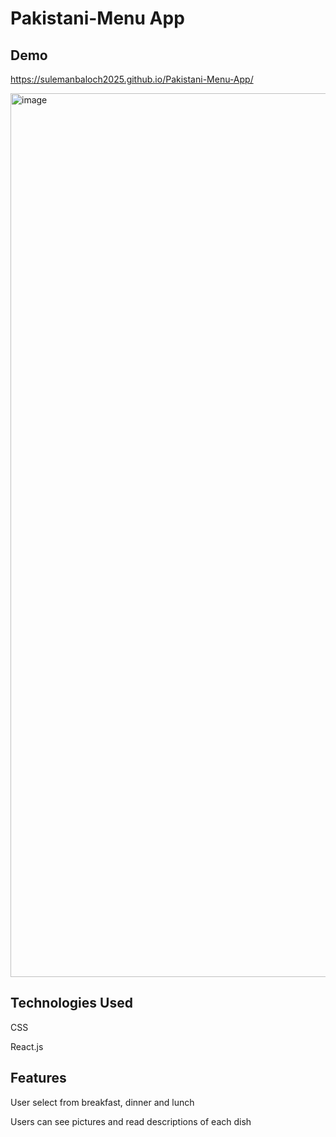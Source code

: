 # Pakistani-Menu App

## Demo
https://sulemanbaloch2025.github.io/Pakistani-Menu-App/

<img width="1414" alt="image" src="https://user-images.githubusercontent.com/98342966/184517008-0bfe75d0-bb2d-4d69-956e-e1b64230a5f1.png">


## Technologies Used

CSS

React.js

## Features

User select from breakfast, dinner and lunch

Users can see pictures and read descriptions of each dish

